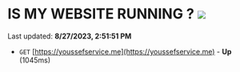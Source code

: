 # IS MY WEBSITE RUNNING ? [![](https://img.shields.io/static/v1?label=Sponsor&message=%E2%9D%A4&logo=GitHub&color=%23fe8e86)](https://github.com/sponsors/<username>)

Last updated: **8/27/2023, 2:51:51 PM**

- `GET` [https://youssefservice.me](https://youssefservice.me) - **Up** (1045ms)

